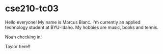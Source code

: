 # cse210-tc03


Hello everyone!
My name is Marcus Blanc.
I'm currently an applied technology student at BYU-Idaho.
My hobbies are music, books and tennis.


Noah checking in!



Taylor here!! 

